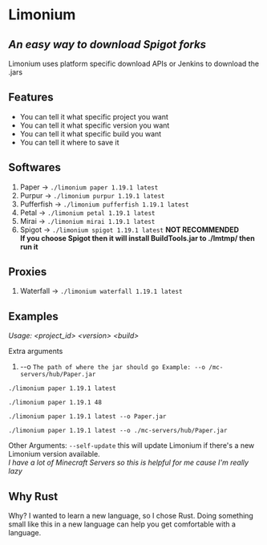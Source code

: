 # Limonium

## _An easy way to download Spigot forks_

Limonium uses platform specific download APIs or Jenkins to download the .jars

## Features

- You can tell it what specific project you want
- You can tell it what specific version you want
- You can tell it what specific build you want
- You can tell it where to save it

## Softwares

1. Paper -> `./limonium paper 1.19.1 latest`
2. Purpur -> `./limonium purpur 1.19.1 latest`
3. Pufferfish -> `./limonium pufferfish 1.19.1 latest`
4. Petal -> `./limonium petal 1.19.1 latest`
5. Mirai -> `./limonium mirai 1.19.1 latest`
6. Spigot -> `./limonium spigot 1.19.1 latest` **NOT RECOMMENDED**\
__If you choose Spigot then it will install BuildTools.jar to ./lmtmp/ then run it__

## Proxies

1. Waterfall -> `./limonium waterfall 1.19.1 latest`

## Examples

*Usage: &lt;project_id&gt; &lt;version&gt; &lt;build&gt;*

Extra arguments
1. --o `The path of where the jar should go Example: --o /mc-servers/hub/Paper.jar`

```
./limonium paper 1.19.1 latest
```

```
./limonium paper 1.19.1 48
```

```
./limonium paper 1.19.1 latest --o Paper.jar
```

```
./limonium paper 1.19.1 latest --o ./mc-servers/hub/Paper.jar
```

Other Arguments:
`--self-update` this will update Limonium if there's a new Limonium version available.\
*I have a lot of Minecraft Servers so this is helpful for me cause I'm really lazy*

## Why Rust

Why? I wanted to learn a new language, so I chose Rust. Doing something small like this in a new language can help you get comfortable with a language.
